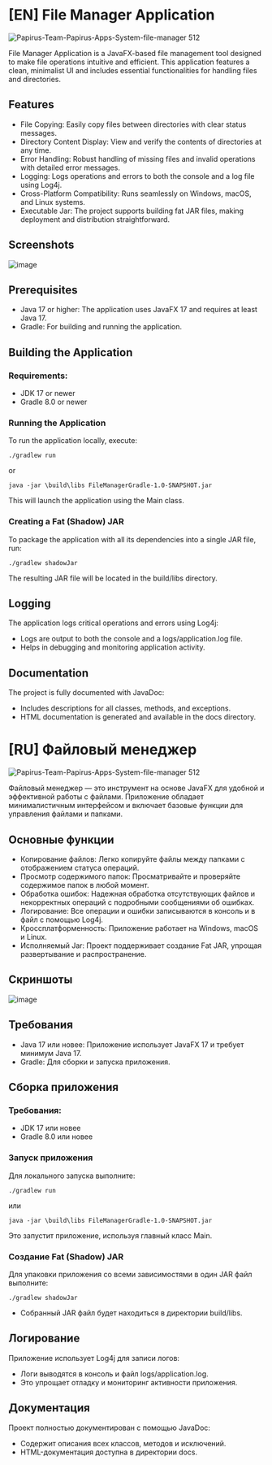 # [EN] File Manager Application
![Papirus-Team-Papirus-Apps-System-file-manager 512](https://github.com/user-attachments/assets/69af5090-dfe0-4e3d-85d2-9aa00a5edeb8)



File Manager Application is a JavaFX-based file management tool designed to make file operations intuitive and efficient. This application features a clean, minimalist UI and includes essential functionalities for handling files and directories.

## Features
* File Copying: Easily copy files between directories with clear status messages.
* Directory Content Display: View and verify the contents of directories at any time.
* Error Handling: Robust handling of missing files and invalid operations with detailed error messages.
* Logging: Logs operations and errors to both the console and a log file using Log4j.
* Cross-Platform Compatibility: Runs seamlessly on Windows, macOS, and Linux systems.
* Executable Jar: The project supports building fat JAR files, making deployment and distribution straightforward.
## Screenshots
![image](https://github.com/user-attachments/assets/1e06f85b-8c59-40a4-8bfc-f44e99317961)


## Prerequisites
* Java 17 or higher: The application uses JavaFX 17 and requires at least Java 17.
* Gradle: For building and running the application.
## Building the Application
### Requirements:
* JDK 17 or newer
* Gradle 8.0 or newer
### Running the Application
To run the application locally, execute:

 ``` ./gradlew run ```
  
or 

 ``` java -jar \build\libs FileManagerGradle-1.0-SNAPSHOT.jar ```

This will launch the application using the Main class.

### Creating a Fat (Shadow) JAR
To package the application with all its dependencies into a single JAR file, run:

``` ./gradlew shadowJar ```

The resulting JAR file will be located in the build/libs directory.

## Logging
The application logs critical operations and errors using Log4j:

* Logs are output to both the console and a logs/application.log file.
* Helps in debugging and monitoring application activity.
## Documentation
The project is fully documented with JavaDoc:

* Includes descriptions for all classes, methods, and exceptions.
* HTML documentation is generated and available in the docs directory.

# [RU] Файловый менеджер
![Papirus-Team-Papirus-Apps-System-file-manager 512](https://github.com/user-attachments/assets/69dc4763-67d0-4cef-9ac9-c1a90be9dd3b)




Файловый менеджер — это инструмент на основе JavaFX для удобной и эффективной работы с файлами. Приложение обладает минималистичным интерфейсом и включает базовые функции для управления файлами и папками.

## Основные функции
* Копирование файлов: Легко копируйте файлы между папками с отображением статуса операций.
* Просмотр содержимого папок: Просматривайте и проверяйте содержимое папок в любой момент.
* Обработка ошибок: Надежная обработка отсутствующих файлов и некорректных операций с подробными сообщениями об ошибках.
* Логирование: Все операции и ошибки записываются в консоль и в файл с помощью Log4j.
* Кроссплатформенность: Приложение работает на Windows, macOS и Linux.
* Исполняемый Jar: Проект поддерживает создание Fat JAR, упрощая развертывание и распространение.
## Скриншоты
![image](https://github.com/user-attachments/assets/c9dddf04-9438-47d4-981f-29ef8dbcbe59)

## Требования
* Java 17 или новее: Приложение использует JavaFX 17 и требует минимум Java 17.
* Gradle: Для сборки и запуска приложения.
## Сборка приложения
### Требования:
* JDK 17 или новее
* Gradle 8.0 или новее
### Запуск приложения
Для локального запуска выполните:

``` ./gradlew run ```
  
или  

``` java -jar \build\libs FileManagerGradle-1.0-SNAPSHOT.jar ```

Это запустит приложение, используя главный класс Main.

### Создание Fat (Shadow) JAR
Для упаковки приложения со всеми зависимостями в один JAR файл выполните:

``` ./gradlew shadowJar ```
* Собранный JAR файл будет находиться в директории build/libs.

## Логирование
Приложение использует Log4j для записи логов:

* Логи выводятся в консоль и файл logs/application.log.
* Это упрощает отладку и мониторинг активности приложения.
## Документация
Проект полностью документирован с помощью JavaDoc:

* Содержит описания всех классов, методов и исключений.
* HTML-документация доступна в директории docs.
